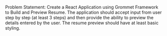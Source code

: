 Problem Statement:
Create a React Application using Grommet Framework to Build and Preview Resume. The application should accept input from user step by step (at least 3 steps) and then provide the ability to preview the details entered by the user. The resume preview should have at least basic styling.
